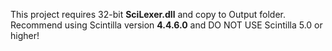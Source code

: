 This project requires 32-bit **SciLexer.dll** and copy to Output folder.  
Recommend using Scintilla version **4.4.6.0** and DO NOT USE Scintilla 5.0 or higher!
